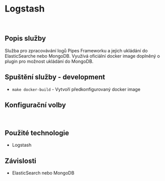 # Logstash​
​
## Popis služby
Služba pro zpracovávání logů Pipes Frameworku a jejich ukládání do ElasticSearche nebo MongoDB. Využívá oficiální docker image doplněný o plugin pro možnost ukládání do MongoDB.

## Spuštění služby - development
- `make docker-build` - Vytvoří předkonfigurovaný docker image

## Konfigurační volby
​
## Použité technologie
- Logstash​

## Závislosti
- ElasticSearch nebo MongoDB

